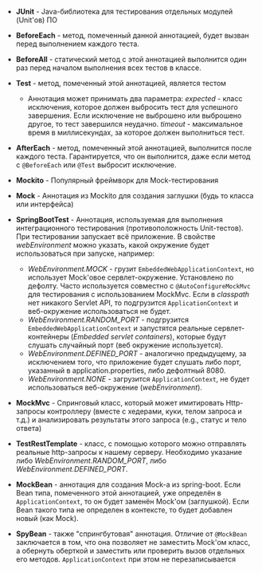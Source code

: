 - **JUnit** - Java-библиотека для тестирования отдельных модулей (Unit'ов) ПО
- **BeforeEach** - метод, помеченный данной аннотацией, будет вызван перед выполнением каждого теста.
- **BeforeAll** - статический метод с этой аннотацией выполнится один раз перед началом выполнения всех тестов в классе.
- **Test** - метод, помеченный этой аннотацией, является тестом
  * Аннотация может принимать два параметра:
    *expected* - класс исключения, которое должен выбросить тест для успешного завершения. Если исключение не выброшено или выброшено другое, то тест завершился неудачно.
    *timeout* - максимальное время в миллисекундах, за которое должен выполниться тест.
- **AfterEach** - метод, помеченный этой аннотацией, выполнится после каждого теста. Гарантируется, что он выполнится, даже если метод с ``@BeforeEach`` или ``@Test`` выбросит исключение.

- **Mockito** - Популярный фреймворк для Mock-тестирования
- **Mock** - Аннотация из Mockito для создания заглушки (будь то класса или интерфейса)

- **SpringBootTest** - Аннотация, используемая для выполнения интеграционного тестирования (противоположность Unit-тестов). При тестировании запускает всё приложение. В свойстве *webEnvironment* можно указать, какой окружение будет использоваться при запуске, например:
  * *WebEnvironment.MOCK* - грузит ``EmbeddedWebApplicationContext``, но использует Mock'овое сервлет-окружение. Установлено по дефолту. Часто используется совместно с ``@AutoConfigureMockMvc`` для тестирования с использованием MockMvc. Если в *classpath* нет никакого Servlet API, то подгрузится ``ApplicationContext`` и веб-окружение использоваться не будет.
  * *WebEnvironment.RANDOM_PORT* - подгрузится ``EmbeddedWebApplicationContext`` и запустятся реальные сервлет-контейнеры (*Embedded servlet containers*), которые будут слушать случайный порт (веб окружение используется).
  * *WebEnvironment.DEFINED_PORT* - аналогично предыдущему, за исключением того, что приложение будет слушать либо порт, указанный в application.properties, либо дефолтный 8080.
  * *WebEnvironment.NONE* - загрузится ``ApplicationContext``, не будет использоваться веб-окружение (*webEnvironment*).
- **MockMvc** - Спринговый класс, который может имитировать Http-запросы контроллеру (вместе с хедерами, куки, телом запроса и т.д.) и анализировать результаты этого запроса (e.g., статус и тело ответа)
- **TestRestTemplate** - класс, с помощью которого можно отправлять реальные http-запросы к нашему серверу. Необходимо указание либо *WebEnvironment.RANDOM_PORT*, либо *WebEnvironment.DEFINED_PORT*.

- **MockBean** - аннотация для создания Mock-а из spring-boot. Если Bean типа, помеченного этой аннотацией, уже определён в ``ApplicationContext``, то он будет заменён Mock'ом (заглушкой). Если Bean такого типа не определен в контексте, то будет добавлен новый (как Mock).
- **SpyBean** - также "спрингбутовая" аннотация. Отличие от ``@MockBean`` заключается в том, что она позволяет не заместить Mock'ом класс, а обернуть оберткой и заместить или проверить вызов отдельных его методов. ``ApplicationContext`` при этом не перезаписывается